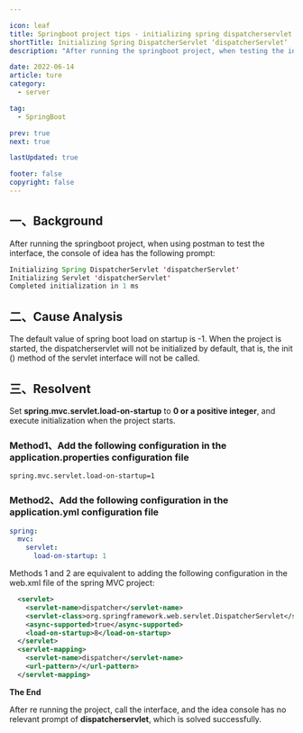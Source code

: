 ```yaml
---

icon: leaf
title: Springboot project tips - initializing spring dispatcherservlet 'dispatcherservlet' solution
shortTitle: Initializing Spring DispatcherServlet ‘dispatcherServlet‘
description: "After running the springboot project, when testing the interface, the console of idea has the following prompt: initializing spring dispatcherservlet'dispatcherservlet'initializing servlet'dispatcherservlet' completed initialization in 1 ms"

date: 2022-06-14
article: ture
category: 
  - server

tag: 
  - SpringBoot

prev: true
next: true

lastUpdated: true

footer: false
copyright: false
---
```




## 一、Background
After running the springboot project, when using postman to test the interface, the console of idea has the following prompt:

```java
Initializing Spring DispatcherServlet 'dispatcherServlet'
Initializing Servlet 'dispatcherServlet'
Completed initialization in 1 ms
```
## 二、Cause Analysis
The default value of spring boot load on startup is -1. When the project is started, the dispatcherservlet will not be initialized by default, that is, the init () method of the servlet interface will not be called.

## 三、Resolvent
Set **spring.mvc.servlet.load-on-startup** to **0 or a positive integer**, and execute initialization when the project starts.

### Method1、Add the following configuration in the application.properties configuration file

```
spring.mvc.servlet.load-on-startup=1
```
### Method2、Add the following configuration in the application.yml configuration file

```yaml
spring:
  mvc:
    servlet:
      load-on-startup: 1
```
Methods 1 and 2 are equivalent to adding the following configuration in the web.xml file of the spring MVC project:

```xml
  <servlet>
  	<servlet-name>dispatcher</servlet-name>
  	<servlet-class>org.springframework.web.servlet.DispatcherServlet</servlet-class>
  	<async-supported>true</async-supported>
  	<load-on-startup>8</load-on-startup>
  </servlet>
  <servlet-mapping>
  	<servlet-name>dispatcher</servlet-name>
  	<url-pattern>/</url-pattern>
  </servlet-mapping>
```


**The End**

After re running the project, call the interface, and the idea console has no relevant prompt of **dispatcherservlet**, which is solved successfully.
